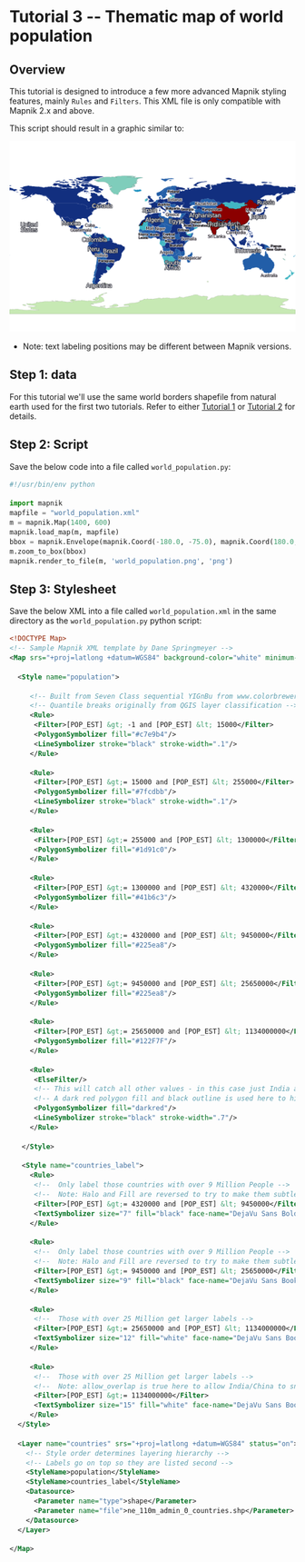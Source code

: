 # Tutorial 3 -- Thematic map of world population

## Overview

This tutorial is designed to introduce a few more advanced Mapnik styling features, mainly `Rules` and `Filters`. This XML file is only compatible with Mapnik 2.x and above.

This script should result in a graphic similar to:

![](images/world_population.png)

 * Note: text labeling positions may be different between Mapnik versions.

## Step 1: data

For this tutorial we'll use the same world borders shapefile from natural earth used for the first two tutorials. Refer to either [Tutorial 1](GettingStartedInPython) or [Tutorial 2](GettingStartedInXML) for details.

## Step 2: Script

Save the below code into a file called `world_population.py`:

```python
#!/usr/bin/env python

import mapnik
mapfile = "world_population.xml"
m = mapnik.Map(1400, 600)
mapnik.load_map(m, mapfile)
bbox = mapnik.Envelope(mapnik.Coord(-180.0, -75.0), mapnik.Coord(180.0, 90.0))
m.zoom_to_box(bbox) 
mapnik.render_to_file(m, 'world_population.png', 'png')
```

## Step 3: Stylesheet

Save the below XML into a file called `world_population.xml` in the same directory as the `world_population.py` python script:

```xml
<!DOCTYPE Map>
<!-- Sample Mapnik XML template by Dane Springmeyer -->
<Map srs="+proj=latlong +datum=WGS84" background-color="white" minimum-version="0.7.2">
  
  <Style name="population">

     <!-- Built from Seven Class sequential YIGnBu from www.colorbrewer.org -->
     <!-- Quantile breaks originally from QGIS layer classification -->
     <Rule>
      <Filter>[POP_EST] &gt; -1 and [POP_EST] &lt; 15000</Filter>
      <PolygonSymbolizer fill="#c7e9b4"/>
      <LineSymbolizer stroke="black" stroke-width=".1"/>
     </Rule>
     
     <Rule>
      <Filter>[POP_EST] &gt;= 15000 and [POP_EST] &lt; 255000</Filter>
      <PolygonSymbolizer fill="#7fcdbb"/>
      <LineSymbolizer stroke="black" stroke-width=".1"/>
     </Rule>
     
     <Rule>
      <Filter>[POP_EST] &gt;= 255000 and [POP_EST] &lt; 1300000</Filter>
      <PolygonSymbolizer fill="#1d91c0"/>
     </Rule>
     
     <Rule>
      <Filter>[POP_EST] &gt;= 1300000 and [POP_EST] &lt; 4320000</Filter>
      <PolygonSymbolizer fill="#41b6c3"/>
     </Rule>
          
     <Rule>
      <Filter>[POP_EST] &gt;= 4320000 and [POP_EST] &lt; 9450000</Filter>
      <PolygonSymbolizer fill="#225ea8"/>
     </Rule>
          
     <Rule>
      <Filter>[POP_EST] &gt;= 9450000 and [POP_EST] &lt; 25650000</Filter>
      <PolygonSymbolizer fill="#225ea8"/>
     </Rule>
          
     <Rule>
      <Filter>[POP_EST] &gt;= 25650000 and [POP_EST] &lt; 1134000000</Filter>
      <PolygonSymbolizer fill="#122F7F"/>
     </Rule>
          
     <Rule>
      <ElseFilter/> 
      <!-- This will catch all other values - in this case just India and China -->
      <!-- A dark red polygon fill and black outline is used here to highlight these two countries -->
      <PolygonSymbolizer fill="darkred"/>
      <LineSymbolizer stroke="black" stroke-width=".7"/>
     </Rule>
    
   </Style>
    
   <Style name="countries_label">
     <Rule>
      <!--  Only label those countries with over 9 Million People -->
      <!--  Note: Halo and Fill are reversed to try to make them subtle -->
      <Filter>[POP_EST] &gt;= 4320000 and [POP_EST] &lt; 9450000</Filter>
      <TextSymbolizer size="7" fill="black" face-name="DejaVu Sans Bold" halo-fill="#DFDBE3" halo-radius="1" wrap-width="20">[NAME]</TextSymbolizer>
     </Rule>
          
     <Rule>
      <!--  Only label those countries with over 9 Million People -->
      <!--  Note: Halo and Fill are reversed to try to make them subtle -->
      <Filter>[POP_EST] &gt;= 9450000 and [POP_EST] &lt; 25650000</Filter>
      <TextSymbolizer size="9" fill="black" face-name="DejaVu Sans Book" halo-fill="#DFDBE3" halo-radius="1" wrap-width="20">[NAME]</TextSymbolizer>
     </Rule>
     
     <Rule>
      <!--  Those with over 25 Million get larger labels -->
      <Filter>[POP_EST] &gt;= 25650000 and [POP_EST] &lt; 1134000000</Filter>
      <TextSymbolizer size="12" fill="white" face-name="DejaVu Sans Book" halo-fill="#2E2F39" halo-radius="1" wrap-width="20">[NAME]</TextSymbolizer>
     </Rule>
          
     <Rule>
      <!--  Those with over 25 Million get larger labels -->
      <!--  Note: allow_overlap is true here to allow India/China to sneak through -->
      <Filter>[POP_EST] &gt;= 1134000000</Filter>
      <TextSymbolizer size="15" fill="white" face-name="DejaVu Sans Book" halo-fill="black" halo-radius="1" wrap-width="20" allow-overlap="true" avoid-edges="true">[NAME]</TextSymbolizer>
     </Rule>
  </Style>
  
  <Layer name="countries" srs="+proj=latlong +datum=WGS84" status="on">
    <!-- Style order determines layering hierarchy -->
    <!-- Labels go on top so they are listed second -->
    <StyleName>population</StyleName>
    <StyleName>countries_label</StyleName>
    <Datasource>
      <Parameter name="type">shape</Parameter>
      <Parameter name="file">ne_110m_admin_0_countries.shp</Parameter>
    </Datasource>
  </Layer>

</Map>
```